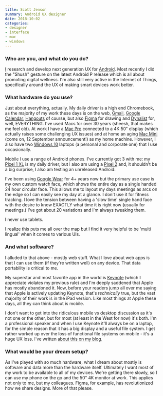 ```yaml
---
title: Scott Jenson
summary: Android UX designer 
date: 2018-10-02
categories:
- designer
- interface
- mac 
- windows
---
```


### Who are you, and what do you do?

[I](http://jenson.org/ "Scott's website.") research and develop next generation UX for [Android][]. Most recently I did the "Shush" gesture on the latest Android P release which is all about promoting digital wellness. I'm also still very active in the Internet of Things, specifically around the UX of making smart devices work better.

### What hardware do you use?

Just about everything, actually. My daily driver is a high end Chromebook, as the majority of my work these days is on the web, [Gmail][], [Google Calendar][google-calendar], [Hangouts][google-hangouts] of course, but also [Figma][] for drawing and [Dynalist][] for, well, EVERYTHING. I've used Macs for over 30 years (sheesh, that makes me feel old). At work I have a [Mac Pro][mac-pro] connected to a 4K 50" display (which actually raises some challenging UX issues) and at home an aging [Mac Mini][mac-mini] (come on, 12 September announcement!) as my home machine. However, I also have two [Windows 10][windows-10] laptops (a personal and corporate one) that I use occasionally. 

Mobile I use a range of Android phones. I've currently got 3 with me: my [Pixel 1 XL][pixel-xl] is my daily driver, but I also am using a [Pixel 2][pixel-2] and, it shouldn't be a big surprise, I also am testing an unreleased Android.

I've been using [Google Wear][wear-os] for 4+ years now but the primary use case is my own custom watch face, which shows the entire day as a single handed 24 hour circular face. This allows me to layout my days meetings as arcs on the edge so I can easily see my day at a glance. I don't use it for fitness tracking. I love the tension between having a 'slow time' single hand face with the desire to know EXACTLY what time it is right now (usually for meetings.) I've got about 20 variations and I'm always tweaking them.

I never use tablets.

I realize this puts me all over the map but I find it very helpful to be 'multi lingual' when it comes to various UIs. 

### And what software?

I alluded to that above - mostly web stuff. What I love about web apps is that I can use them (if they're written well) on any device. That data portability is critical to me.

My superstar and most favorite app in the world is [Keynote][] (which I appreciate violates my previous rule) and I'm deeply saddened that Apple has mostly abandoned it. Now, before your readers jump all over me saying that Apple is actively updating Keynote, that's *technically* true, but the vast majority of their work is in the iPad version. Like most things at Apple these days, all they can think about is mobile.

I don't want to get into the ridiculous mobile vs desktop discussion as it's not one or the other, but for most (at least in the West for now) it's both. I'm a professional speaker and when I use Keynote it'll always be on a laptop, for the simple reason that it has a big display and a useful file system. I get rather worked up over the loss of functional file systems on mobile - it's a huge UX loss. I've written [about this on my blog.](https://jenson.org/oldnew/ "Scott's article about desktop and mobile UX.")

### What would be your dream setup?

As I've played with so much hardware, what I dream about mostly is software and data more than the hardware itself. Ultimately I want most of my work to be available to all of my devices. We're getting there slowly, so I can use my phone on the go and the 50" 4K monitor at work. This applies not only to me, but my colleagues. Figma, for example, has revolutionized how we share designs. More of that please.

[android]: https://developers.google.com/android/?csw=1 "A mobile phone platform."
[dynalist]: http://web.archive.org/web/20230831052006/https://dynalist.io/ "An outliner service."
[figma]: https://www.figma.com/ "A collaborative design prototype service."
[gmail]: https://en.wikipedia.org/wiki/Gmail "Web-based email."
[google-calendar]: https://en.wikipedia.org/wiki/Google_Calendar "A web-based calendar client."
[google-hangouts]: https://mail.google.com/chat "A voice, video and text chat service."
[keynote]: https://www.apple.com/keynote/ "Presentation software for the Mac."
[mac-mini]: https://www.apple.com/mac-mini/ "A small desktop computer."
[mac-pro]: https://www.apple.com/mac-pro/ "The Intel-based Mac tower computer."
[pixel-2]: https://en.wikipedia.org/wiki/Pixel_2 "A 5 inch Android smartphone."
[pixel-xl]: http://web.archive.org/web/20201121192215/https://www.amazon.com/Google-Pixel-XL-Phone-32GB/dp/B01LY3OB8D "A 5.5 inch Android phone."
[wear-os]: https://wearos.google.com/ "An operating system for smart watches."
[windows-10]: https://en.wikipedia.org/wiki/Windows_10 "An operating system."

